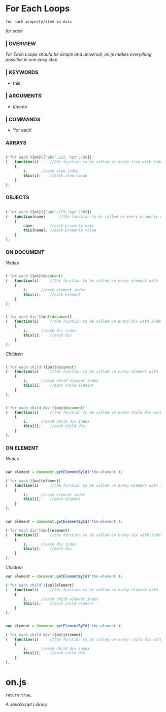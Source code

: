 For Each Loops
====================================
    for each property/item in data
_for each_

### | OVERVIEW
_For Each Loops should be simple and universal, on.js makes everything possible in one easy step._

### | KEYWORDS
 * this

### | ARGUMENTS
 * i/name

### | COMMANDS
 * 'for each'

### ARRAYS

```javascript

('for each')[on](['abc',123,'xyz',789])
(	function(i)		//the function to be called on every item with index [i]
	{
		i;		//each item index
		this[i];	//each item value
	}
);

```

### OBJECTS

```javascript

('for each')[on]({'abc':123,'xyz':789})
(	function(name)		//the function to be called on every property with index [name]
	{
		name;		//each property name
		this[name];	//each property value
	}
);

```

### ON DOCUMENT

_Nodes_

```javascript

('for each')[on](document)
(	function(i)		//the function to be called on every element with index [i]
	{
		i;		//each element index
		this[i];	//each element
	}
);

```

```javascript

('for each div')[on](document)
(	function(i)		//the function to be called on every div with index [i]
	{
		i;		//each div index
		this[i];	//each div
	}
);

```

_Children_

```javascript

('for each child')[on](document)
(	function(i)		//the function to be called on every element with index [i]
	{
		i;		//each child element index
		this[i];	//each child element
	}
);

```

```javascript

('for each child div')[on](document)
(	function(i)		//the function to be called on every child div with index [i]
	{
		i;		//each child div index
		this[i];	//each child div
	}
);

```

### ON ELEMENT

_Nodes_

```javascript

var element = document.getElementById('the-element');

('for each')[on](element)
(	function(i)		//the function to be called on every element with index [i]
	{
		i;		//each element index
		this[i];	//each element
	}
);

```

```javascript

var element = document.getElementById('the-element');

('for each div')[on](element)
(	function(i)		//the function to be called on every div with index [i]
	{
		i;		//each div index
		this[i];	//each div
	}
);

```

_Children_

```javascript
var element = document.getElementById('the-element');

('for each child')[on](element)
(	function(i)		//the function to be called on every element with index [i]
	{
		i;		//each child element index
		this[i];	//each child element
	}
);

```

```javascript

var element = document.getElementById('the-element');

('for each child div')[on](element)
(	function(i)		//the function to be called on every child div with index [i]
	{
		i;		//each child div index
		this[i];	//each child div
	}
);

```



on.js
====================================
    return true;

_A JavaScript Library_ 

